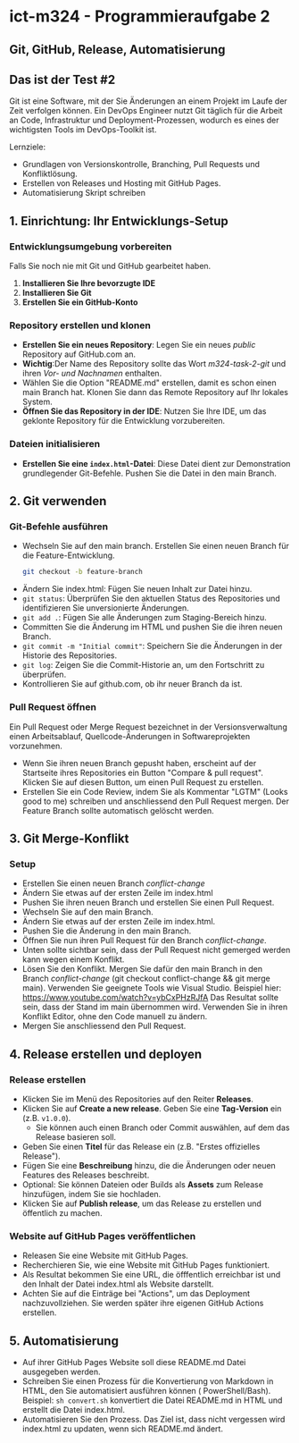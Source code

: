 # ict-m324 - Programmieraufgabe 2

## Git, GitHub, Release, Automatisierung
## Das ist der Test #2

Git ist eine Software, mit der Sie Änderungen an einem Projekt im Laufe der Zeit verfolgen können.
Ein DevOps Engineer nutzt Git täglich für die Arbeit an Code, Infrastruktur und Deployment-Prozessen, wodurch es eines
der wichtigsten Tools im DevOps-Toolkit ist.

Lernziele:

- Grundlagen von Versionskontrolle, Branching, Pull Requests und Konfliktlösung.
- Erstellen von Releases und Hosting mit GitHub Pages.
- Automatisierung Skript schreiben

## 1. Einrichtung: Ihr Entwicklungs-Setup

### Entwicklungsumgebung vorbereiten

Falls Sie noch nie mit Git und GitHub gearbeitet haben.

1. **Installieren Sie Ihre bevorzugte IDE**
2. **Installieren Sie Git**
3. **Erstellen Sie ein GitHub-Konto**

### Repository erstellen und klonen

- **Erstellen Sie ein neues Repository**: Legen Sie ein neues _public_ Repository auf GitHub.com an.
- **Wichtig**:Der Name des Repository sollte das Wort _m324-task-2-git_ und ihren _Vor- und Nachnamen_ enthalten.
- Wählen Sie die Option "README.md" erstellen, damit es schon einen main Branch hat. Klonen Sie dann das Remote
  Repository auf Ihr lokales System.
- **Öffnen Sie das Repository in der IDE**: Nutzen Sie Ihre IDE, um das geklonte Repository für die Entwicklung
  vorzubereiten.

### Dateien initialisieren

- **Erstellen Sie eine `index.html`-Datei**: Diese Datei dient zur Demonstration grundlegender Git-Befehle. Pushen Sie
  die Datei in den main Branch.

## 2. Git verwenden

### Git-Befehle ausführen

- Wechseln Sie auf den main branch. Erstellen Sie einen neuen Branch für die Feature-Entwicklung.
  ```bash
  git checkout -b feature-branch
  ```
- Ändern Sie index.html: Fügen Sie neuen Inhalt zur Datei hinzu.
- `git status`: Überprüfen Sie den aktuellen Status des Repositories und identifizieren Sie unversionierte Änderungen.
- `git add .`: Fügen Sie alle Änderungen zum Staging-Bereich hinzu.
- Committen Sie die Änderung im HTML und pushen Sie die ihren neuen Branch.
- `git commit -m "Initial commit"`: Speichern Sie die Änderungen in der Historie des Repositories.
- `git log`: Zeigen Sie die Commit-Historie an, um den Fortschritt zu überprüfen.
- Kontrollieren Sie auf github.com, ob ihr neuer Branch da ist.

### Pull Request öffnen

Ein Pull Request oder Merge Request bezeichnet in der Versionsverwaltung einen Arbeitsablauf, Quellcode-Änderungen in
Softwareprojekten vorzunehmen.

- Wenn Sie ihren neuen Branch gepusht haben, erscheint auf der Startseite ihres Repositories ein Button "Compare & pull
  request". Klicken Sie auf diesen Button, um einen Pull Request zu erstellen.
- Erstellen Sie ein Code Review, indem Sie als Kommentar "LGTM" (Looks good to me) schreiben und anschliessend den Pull
  Request mergen. Der Feature Branch sollte automatisch gelöscht werden.

## 3. Git Merge-Konflikt

### Setup

- Erstellen Sie einen neuen Branch _conflict-change_
- Ändern Sie etwas auf der ersten Zeile im index.html
- Pushen Sie ihren neuen Branch und erstellen Sie einen Pull Request.
- Wechseln Sie auf den main Branch.
- Ändern Sie etwas auf der ersten Zeile im index.html.
- Pushen Sie die Änderung in den main Branch.
- Öffnen Sie nun ihren Pull Request für den Branch _conflict-change_.
- Unten sollte sichtbar sein, dass der Pull Request nicht gemerged werden kann wegen einem Konflikt.
- Lösen Sie den Konflikt. Mergen Sie dafür den main Branch in den Branch _conflict-change_ (git checkout
  conflict-change && git merge main). Verwenden Sie geeignete Tools wie Visual Studio. Beispiel
  hier: https://www.youtube.com/watch?v=ybCxPHzRJfA
  Das Resultat sollte sein, dass der Stand im main übernommen wird. Verwenden Sie in ihren Konflikt Editor, ohne den
  Code manuell zu ändern.
- Mergen Sie anschliessend den Pull Request.

## 4. Release erstellen und deployen

### Release erstellen

- Klicken Sie im Menü des Repositories auf den Reiter **Releases**.
- Klicken Sie auf **Create a new release**.
  Geben Sie eine **Tag-Version** ein (z.B. `v1.0.0`).
    - Sie können auch einen Branch oder Commit auswählen, auf dem das Release basieren soll.
- Geben Sie einen **Titel** für das Release ein (z.B. "Erstes offizielles Release").
- Fügen Sie eine **Beschreibung** hinzu, die die Änderungen oder neuen Features des Releases beschreibt.
- Optional: Sie können Dateien oder Builds als **Assets** zum Release hinzufügen, indem Sie sie hochladen.
- Klicken Sie auf **Publish release**, um das Release zu erstellen und öffentlich zu machen.

### Website auf GitHub Pages veröffentlichen

- Releasen Sie eine Website mit GitHub Pages.
- Recherchieren Sie, wie eine Website mit GitHub Pages funktioniert.
- Als Resultat bekommen Sie eine URL, die öfffentlich erreichbar ist und den Inhalt der Datei index.html als Website
  darstellt.
- Achten Sie auf die Einträge bei "Actions", um das Deployment nachzuvollziehen. Sie werden später ihre eigenen GitHub
  Actions erstellen.

## 5. Automatisierung

- Auf ihrer GitHub Pages Website soll diese README.md Datei ausgegeben werden.
- Schreiben Sie einen Prozess für die Konvertierung von Markdown in HTML, den Sie automatisiert ausführen können (
  PowerShell/Bash). Beispiel: `sh convert.sh` konvertiert die Datei README.md in HTML und erstellt die Datei index.html.
- Automatisieren Sie den Prozess. Das Ziel ist, dass nicht vergessen wird index.html zu updaten, wenn sich README.md
  ändert.